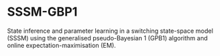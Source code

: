 # SSSM-GBP1
State inference and parameter learning in a switching state-space model (SSSM) using the generalised pseudo-Bayesian 1 (GPB1) algorithm and online expectation-maximisation (EM).
